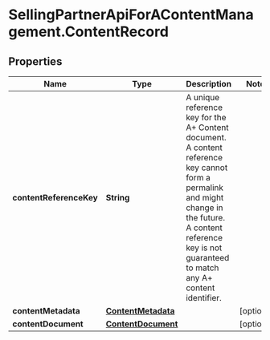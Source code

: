 # SellingPartnerApiForAContentManagement.ContentRecord

## Properties

Name | Type | Description | Notes
------------ | ------------- | ------------- | -------------
**contentReferenceKey** | **String** | A unique reference key for the A+ Content document. A content reference key cannot form a permalink and might change in the future. A content reference key is not guaranteed to match any A+ content identifier. | 
**contentMetadata** | [**ContentMetadata**](ContentMetadata.md) |  | [optional] 
**contentDocument** | [**ContentDocument**](ContentDocument.md) |  | [optional] 


